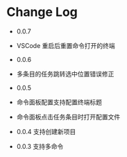 # Change Log

- 0.0.7
 - VSCode 重启后重置命令打开的终端

- 0.0.6
 - 多条目的任务跳转选中位置错误修正

- 0.0.5
 - 命令面板配置支持配置终端标题
 - 命令面板点击任务条目时打开配置文件

- 0.0.4
支持创建新项目

- 0.0.3
支持多命令
